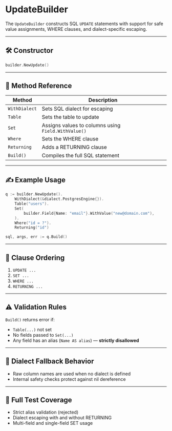 # UpdateBuilder

The `UpdateBuilder` constructs SQL `UPDATE` statements with support for safe value assignments, WHERE clauses, and dialect-specific escaping.

---

## 🛠️ Constructor

```go
builder.NewUpdate()
```

---

## 🔧 Method Reference

| Method        | Description                                         |
|---------------|-----------------------------------------------------|
| `WithDialect` | Sets SQL dialect for escaping                       |
| `Table`       | Sets the table to update                            |
| `Set`         | Assigns values to columns using `Field.WithValue()` |
| `Where`       | Sets the WHERE clause                               |
| `Returning`   | Adds a RETURNING clause                             |
| `Build()`     | Compiles the full SQL statement                     |

---

## ✍️ Example Usage

```go
q := builder.NewUpdate().
	WithDialect(&dialect.PostgresEngine{}).
	Table("users").
	Set(
		builder.Field{Name: "email"}.WithValue("new@domain.com"),
	).
	Where("id = ?").
	Returning("id")

sql, args, err := q.Build()
```

---

## 🔐 Clause Ordering

1. `UPDATE ...`
2. `SET ...`
3. `WHERE ...`
4. `RETURNING ...`

---

## ⚠️ Validation Rules

`Build()` returns error if:

* `Table(...)` not set
* No fields passed to `Set(...)`
* Any field has an alias (`Name AS alias`) — **strictly disallowed**

---

## 🔄 Dialect Fallback Behavior

* Raw column names are used when no dialect is defined
* Internal safety checks protect against nil dereference

---

## 🧪 Full Test Coverage

* Strict alias validation (rejected)
* Dialect escaping with and without RETURNING
* Multi-field and single-field SET usage
